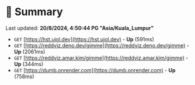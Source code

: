 # 📖 Summary
Last updated: **20/8/2024, 4:50:44 PG "Asia/Kuala_Lumpur"**

- `GET` [https://hst.ujol.dev](https://hst.ujol.dev) - **Up** (591ms)
- `GET` [https://reddviz.deno.dev/gimme](https://reddviz.deno.dev/gimme) - **Up** (2061ms)
- `GET` [https://reddviz.amar.kim/gimme](https://reddviz.amar.kim/gimme) - **Up** (344ms)
- `GET` [https://dumb.onrender.com](https://dumb.onrender.com) - **Up** (758ms)
